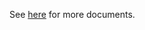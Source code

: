 See [here](https://github.com/kcl-lang/modules/blob/main/.integration/artifacthub/k8s/1.20/docs/README.md) for more documents.
